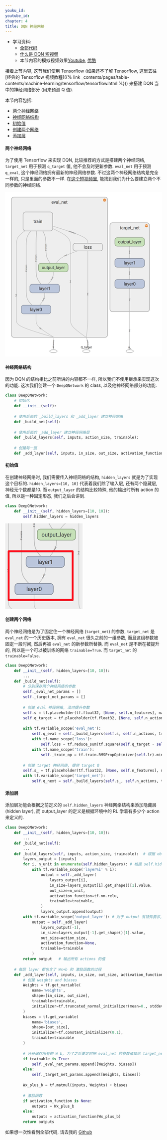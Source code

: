 ```yaml
---
youku_id: 
youtube_id: 
chapter: 4
title: DQN 神经网络
---
```


* 学习资料:
  * [全部代码](https://github.com/MorvanZhou/tutorials/tree/master/Reinforcement_learning_TUT/5_Deep_Q_Network)
  * [什么是 DQN 短视频](#)
  * 本节内容的模拟视频效果[Youtube](https://www.youtube.com/watch?v=cIb5BNaO85Y&index=4&list=PLXO45tsB95cLYyEsEylpPvTY-8ErPt2O_), [优酷](http://v.youku.com/v_show/id_XMTg3NTI2ODU2OA==.html)

接着上节内容, 这节我们使用 Tensorflow
(如果还不了解 Tensorflow, 这里去往
[经典的 Tensorflow 视频教程]({% link _contents/pages/table-contents/machine-learning/tensorflow/tensorflow.html %}))
来搭建 DQN 当中的神经网络部分 (用来预测 Q 值).



本节内容包括:

* [两个神经网络](#two-nets)
* [神经网络结构](#nn-structure)
* [初始值](#init)
* [创建两个网络](#net)
* [添加层](#layer)


<h4 class="tut-h4-pad" id="two-nets">两个神经网络</h4>

为了使用 Tensorflow 来实现 DQN, 比较推荐的方式是搭建两个神经网络, `target_net` 用于预测 `q_target` 值, 他不会及时更新参数.
`eval_net` 用于预测 `q_eval`, 这个神经网络拥有最新的神经网络参数. 不过这两个神经网络结构是完全一样的, 只是里面的参数不一样.
在[这个短视频里](#), 能找到我们为什么要建立两个不同参数的神经网络.

<img class="course-image" src="/static/results/rl/4-2-1.png">

<h4 class="tut-h4-pad" id="nn-structure">神经网络结构</h4>

因为 DQN 的结构相比之前所讲的内容都不一样, 所以我们不使用继承来实现这次的功能.
这次我们创建一个 `DeepQNetwork` 的 class, 以及他神经网络部分的功能.

```python
class DeepQNetwork:
    # 初始化
    def __init__(self):

    # 使用后面的 _build_layers 和 _add_layer 建立神经网络
    def _build_net(self):

    # 使用后面的 _add_layer 建立神经网络层
    def _build_layers(self, inputs, action_size, trainable):

    # 创建每一层
    def _add_layer(self, inputs, in_size, out_size, activation_function=None, trainable=True):
```

<h4 class="tut-h4-pad" id="init">初始值</h4>

在创建神经网络时, 我们需要传入神经网络的结构, `hidden_layers` 就是为了实现这个目标的.
`hidden_layers=[10, 10]` 代表着我们除了输入层, 还有两个隐藏层, 神经元个数都是10.
而 `output_layer` 的结构比较特殊, 他的输出时所有 action 的值, 所以是一种固定形态, 我们之后会讲到.

```python
class DeepQNetwork:
    def __init__(self, hidden_layers=[10, 10]):
        self.hidden_layers = hidden_layers
```

<img class="course-image" src="/static/results/rl/4-2-2.png">


<h4 class="tut-h4-pad" id="net">创建两个网络</h4>

两个神经网络是为了固定住一个神经网络 (`target_net`) 的参数, `target_net` 是 `eval_net` 的一个历史版本,
拥有 `eval_net` 很久之前的一组参数, 而且这组参数被固定一段时间, 然后再被 `eval_net` 的新参数所替换.
而 `eval_net` 是不断在被提升的, 所以是一个可以被训练的网络 `trainable=True`. 而 `target_net` 的 `trainable=False`.

```python
class DeepQNetwork:
    def __init__(self, hidden_layers=[10, 10]):
        ...
    def _build_net(self):
        # 分别保存两个神经网络的参数
        self._eval_net_params = []
        self._target_net_params = []

        # 创建 eval 神经网络, 及时提升参数
        self.s = tf.placeholder(tf.float32, [None, self.n_features], name='s')  # 用来接收 observation
        self.q_target = tf.placeholder(tf.float32, [None, self.n_actions], name='Q_target') # 用来接收 q_target 的值, 这个之后会通过计算得到

        with tf.variable_scope('eval_net'):
            self.q_eval = self._build_layers(self.s, self.n_actions, trainable=True)    # 建模
            with tf.name_scope('loss'):
                self.loss = tf.reduce_sum(tf.square(self.q_target - self.q_eval))   # 求误差
            with tf.name_scope('train'):
                self._train_op = tf.train.RMSPropOptimizer(self.lr).minimize(self.loss) # 梯度下降

        # 创建 target 神经网络, 提供 target Q
        self.s_ = tf.placeholder(tf.float32, [None, self.n_features], name='s_')    # 接收下个 observation
        with tf.variable_scope('target_net'):
            self.q_next = self._build_layers(self.s_, self.n_actions, trainable=False)  # 建模, 但不 train 这个网络
```


<h4 class="tut-h4-pad" id="layer">添加层</h4>

添加层功能会根据之前定义的 `self.hidden_layers` 神经网络结构来添加隐藏层 (hidden layer),
而 output_layer 的定义是根据环境中的 RL 学着有多少个 action 来定义的.

```python
class DeepQNetwork:
    def __init__(self, hidden_layers=[10, 10]):
        ...
    def _build_net(self):
        ...
    def _build_layers(self, inputs, action_size, trainable):  # 根据 observation 输出所有 actions value
        layers_output = [inputs]
        for i, n_unit in enumerate(self.hidden_layers): # 根据 self.hidden_layers 给定的神经网络结构建模
            with tf.variable_scope('layer%i' % i):
                output = self._add_layer(
                    layers_output[i],
                    in_size=layers_output[i].get_shape()[1].value,
                    out_size=n_unit,
                    activation_function=tf.nn.relu,
                    trainable=trainable,
                )
                layers_output.append(output)
        with tf.variable_scope('output_layer'): # 对于 output 有特殊要求, 输出个数是 action 的个数, 表示所有 actions 的 value
            output = self._add_layer(
                layers_output[-1],
                in_size=layers_output[-1].get_shape()[1].value,
                out_size=action_size,
                activation_function=None,
                trainable=trainable
            )
        return output   # 输出所有 actions 的值

    # 每层 layer 都包含了 Wx+b 和 激励函数的过程
    def _add_layer(self, inputs, in_size, out_size, activation_function=None, trainable=True):
        # 创建 weights and biases
        Weights = tf.get_variable(
            name='weights',
            shape=[in_size, out_size],
            trainable=trainable,
            initializer=tf.truncated_normal_initializer(mean=0., stddev=0.3)
        )
        biases = tf.get_variable(
            name='biases',
            shape=[out_size],
            initializer=tf.constant_initializer(0.1),
            trainable=trainable
        )

        # 分开储存所有的 W b, 为了之后要定时把 eval_net 的参数值赋给 target_net
        if trainable is True:
            self._eval_net_params.append([Weights, biases])
        else:
            self._target_net_params.append([Weights, biases])

        Wx_plus_b = tf.matmul(inputs, Weights) + biases

        # 激励函数
        if activation_function is None:
            outputs = Wx_plus_b
        else:
            outputs = activation_function(Wx_plus_b)
        return outputs
```

如果想一次性看到全部代码, 请去我的 [Github](https://github.com/MorvanZhou/tutorials/tree/master/Reinforcement_learning_TUT/5_Deep_Q_Network)